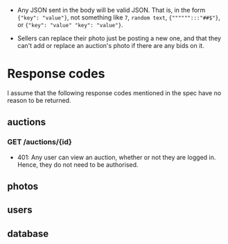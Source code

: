 * Any JSON sent in the body will be valid JSON.
That is, in the form `{"key": "value"}`, not something like `7`, `random text`, `{"""""":::"##$"}`, or `{"key": "value" "key": "value"}`.

* Sellers can replace their photo just be posting a new one, and that they can't add or replace an auction's photo if there are any bids on it.

# Response codes

I assume that the following response codes mentioned in the spec have no reason to be returned.

## auctions

### GET /auctions/{id}
* 401: Any user can view an auction, whether or not they are logged in.
Hence, they do not need to be authorised.

## photos

## users

## database